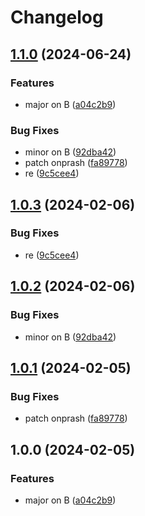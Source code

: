 # Changelog

## [1.1.0](https://github.com/nprashiyer/mtult-helm/compare/v1.0.3...v1.1.0) (2024-06-24)


### Features

* major on B ([a04c2b9](https://github.com/nprashiyer/mtult-helm/commit/a04c2b935bd5c12dfa42805d9ab59011b8129382))


### Bug Fixes

* minor on B ([92dba42](https://github.com/nprashiyer/mtult-helm/commit/92dba4248d9cf8d8ce8cba513b9df485d4660535))
* patch onprash ([fa89778](https://github.com/nprashiyer/mtult-helm/commit/fa89778b4ba59dce8d572122c0041529eed0be63))
* re ([9c5cee4](https://github.com/nprashiyer/mtult-helm/commit/9c5cee4e61c769641dd04659aafb31f2562edc6b))

## [1.0.3](https://github.com/nprashiyer/mtult-helm/compare/prash-v1.0.2...prash-v1.0.3) (2024-02-06)


### Bug Fixes

* re ([9c5cee4](https://github.com/nprashiyer/mtult-helm/commit/9c5cee4e61c769641dd04659aafb31f2562edc6b))

## [1.0.2](https://github.com/nprashiyer/mtult-helm/compare/prash-v1.0.1...prash-v1.0.2) (2024-02-06)


### Bug Fixes

* minor on B ([92dba42](https://github.com/nprashiyer/mtult-helm/commit/92dba4248d9cf8d8ce8cba513b9df485d4660535))

## [1.0.1](https://github.com/nprashiyer/mtult-helm/compare/prash-v1.0.0...prash-v1.0.1) (2024-02-05)


### Bug Fixes

* patch onprash ([fa89778](https://github.com/nprashiyer/mtult-helm/commit/fa89778b4ba59dce8d572122c0041529eed0be63))

## 1.0.0 (2024-02-05)


### Features

* major on B ([a04c2b9](https://github.com/nprashiyer/mtult-helm/commit/a04c2b935bd5c12dfa42805d9ab59011b8129382))
